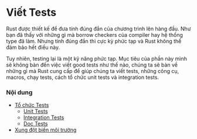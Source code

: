 # Viết Tests

Rust được thiết kế để đưa tính đúng đắn của chương trình lên hàng đầu.
Như bạn đã thấy với những gì mà borrow checkers của compiler hay hệ thống type
đã làm. Nhưng tính đúng đắn thì cực kỳ phức tạp và Rust không thể đảm bảo hết điều này.

Tuy nhiên, testing lại là một kỹ năng phức tạp. Mục tiêu của 
phần này mình sẽ không bàn đến việc viết good tests như thế nào, 
chúng ta sẽ bàn về những gì mà Rust cung cấp để giúp chúng ta viết tests, 
những công cụ, macros, chạy tests, cách tổ chức unit tests 
và integration tests.


### Nội dung

- [Tổ chức Tests](./test-organization.md)
  - [Unit Tests](./unit-tests.md)
  - [Integration Tests](./integration-tests.md)
  - [Doc Tests](./doc-tests.md)
- [Xung đột biến môi trường](./env-conflict.md)
